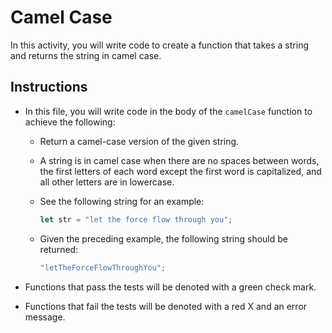 # Camel Case

In this activity, you will write code to create a function that takes a string and returns the string in camel case.

## Instructions

  * In this file, you will write code in the body of the `camelCase` function to achieve the following:

    * Return a camel-case version of the given string.

    * A string is in camel case when there are no spaces between words, the first letters of each word except the first word is capitalized, and all other letters are in lowercase.

    * See the following string for an example:

      ```js
      let str = "let the force flow through you";
      ```

    * Given the preceding example, the following string should be returned:

      ```js
      "letTheForceFlowThroughYou";
      ```

  * Functions that pass the tests will be denoted with a green check mark.

  * Functions that fail the tests will be denoted with a red X and an error message.
